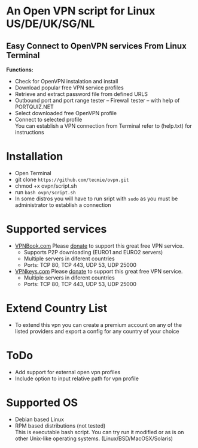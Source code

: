 # An Open VPN script for Linux US/DE/UK/SG/NL

## Easy Connect to OpenVPN services From Linux Terminal

**Functions:**   
* Check for OpenVPN instalation and install
* Download popular free VPN service profiles
* Retrieve and extract password file from defined URLS
* Outbound port and port range tester – Firewall tester – with help of PORTQUIZ.NET
* Select downloaded free OpenVPN profile
* Connect to selected profile   
You can establish a VPN connection from Terminal refer to (help.txt) for instructions     



# Installation

* Open Terminal 
* git clone `https://github.com/tecmie/ovpn.git`    
* chmod +x ovpn/script.sh     
* run `bash ovpn/script.sh`
* In some distros you will have to run sript with `sudo` as you must be administrator to establish a connection


# Supported services   
* [VPNBook.com](www.VPNBook.com/) Please [donate](http://www.vpnbook.com/freevpn) to support this great free VPN service.
  * Supports P2P downloading (EURO1 and EURO2 servers) 
  * Multiple servers in diferent countries
  * Ports: TCP 80, TCP 443, UDP 53, UDP 25000     
* [VPNkeys.com](https://www.vpnkeys.com/) Please [donate](https://www.vpnkeys.com/get-free-vpn-instantly/) to support this great free VPN service.  
  * Multiple servers in diferent countries  
  * Ports: TCP 80, TCP 443, UDP 53, UDP 25000   


# Extend Country List 
- To extend this vpn you can create a premium account on any of the listed providers and export a config for any country of your choice


# ToDo
- Add support for external open vpn profiles
- Include option to input relative path for vpn profile


# Supported OS   
* Debian based Linux   
* RPM based distributions (not tested)   
This is executable bash script. You can try run it modified or as is on other Unix-like operating systems. (Linux/BSD/MacOSX/Solaris)    
